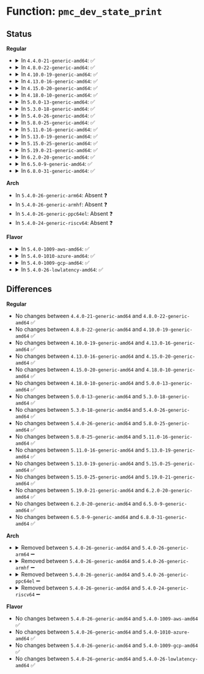 # Function: <code>pmc_dev_state_print</code>

## Status
<b>Regular</b>
<ul>
<li>
<details>
<summary>In <code>4.4.0-21-generic-amd64</code>: ✅</summary>

```c
void pmc_dev_state_print(struct seq_file * s, int reg_index, u32 sts, const struct pmc_bit_map * sts_map, u32 fd, const struct pmc_bit_map * fd_map)
```

```json
{
  "name": "pmc_dev_state_print",
  "collision_type": "Unique Static",
  "inline_type": "No",
  "funcs": [
    {
      "addr": 18446744071579339552,
      "name": "pmc_dev_state_print",
      "external": false,
      "loc": "arch/x86/platform/atom/pmc_atom.c:237",
      "file": "arch/x86/platform/atom/pmc_atom.c",
      "inline": "seen, unknown",
      "caller_inline": [],
      "caller_func": [
        "arch/x86/platform/atom/pmc_atom.c:pmc_dev_state_show",
        "arch/x86/platform/atom/pmc_atom.c:pmc_dev_state_show"
      ]
    }
  ],
  "symbols": [
    {
      "addr": 18446744071579339552,
      "name": "pmc_dev_state_print",
      "section": ".text",
      "bind": "STB_LOCAL",
      "size": 170
    }
  ]
}
```
</details>
</li>
<li>
<details>
<summary>In <code>4.8.0-22-generic-amd64</code>: ✅</summary>

```c
void pmc_dev_state_print(struct seq_file * s, int reg_index, u32 sts, const struct pmc_bit_map * sts_map, u32 fd, const struct pmc_bit_map * fd_map)
```

```json
{
  "name": "pmc_dev_state_print",
  "collision_type": "Unique Static",
  "inline_type": "No",
  "funcs": [
    {
      "addr": 18446744071579344912,
      "name": "pmc_dev_state_print",
      "external": false,
      "loc": "arch/x86/platform/atom/pmc_atom.c:237",
      "file": "arch/x86/platform/atom/pmc_atom.c",
      "inline": "seen, unknown",
      "caller_inline": [],
      "caller_func": [
        "arch/x86/platform/atom/pmc_atom.c:pmc_dev_state_show",
        "arch/x86/platform/atom/pmc_atom.c:pmc_dev_state_show"
      ]
    }
  ],
  "symbols": [
    {
      "addr": 18446744071579344912,
      "name": "pmc_dev_state_print",
      "section": ".text",
      "bind": "STB_LOCAL",
      "size": 170
    }
  ]
}
```
</details>
</li>
<li>
<details>
<summary>In <code>4.10.0-19-generic-amd64</code>: ✅</summary>

```c
void pmc_dev_state_print(struct seq_file * s, int reg_index, u32 sts, const struct pmc_bit_map * sts_map, u32 fd, const struct pmc_bit_map * fd_map)
```

```json
{
  "name": "pmc_dev_state_print",
  "collision_type": "Unique Static",
  "inline_type": "No",
  "funcs": [
    {
      "addr": 18446744071579360752,
      "name": "pmc_dev_state_print",
      "external": false,
      "loc": "arch/x86/platform/atom/pmc_atom.c:237",
      "file": "arch/x86/platform/atom/pmc_atom.c",
      "inline": "seen, unknown",
      "caller_inline": [],
      "caller_func": [
        "arch/x86/platform/atom/pmc_atom.c:pmc_dev_state_show",
        "arch/x86/platform/atom/pmc_atom.c:pmc_dev_state_show"
      ]
    }
  ],
  "symbols": [
    {
      "addr": 18446744071579360752,
      "name": "pmc_dev_state_print",
      "section": ".text",
      "bind": "STB_LOCAL",
      "size": 170
    }
  ]
}
```
</details>
</li>
<li>
<details>
<summary>In <code>4.13.0-16-generic-amd64</code>: ✅</summary>

```c
void pmc_dev_state_print(struct seq_file * s, int reg_index, u32 sts, const struct pmc_bit_map * sts_map, u32 fd, const struct pmc_bit_map * fd_map)
```

```json
{
  "name": "pmc_dev_state_print",
  "collision_type": "Unique Static",
  "inline_type": "No",
  "funcs": [
    {
      "addr": 18446744071586813456,
      "name": "pmc_dev_state_print",
      "external": false,
      "loc": "drivers/platform/x86/pmc_atom.c:276",
      "file": "drivers/platform/x86/pmc_atom.c",
      "inline": "seen, unknown",
      "caller_inline": [],
      "caller_func": [
        "drivers/platform/x86/pmc_atom.c:pmc_dev_state_show",
        "drivers/platform/x86/pmc_atom.c:pmc_dev_state_show"
      ]
    }
  ],
  "symbols": [
    {
      "addr": 18446744071586813456,
      "name": "pmc_dev_state_print",
      "section": ".text",
      "bind": "STB_LOCAL",
      "size": 170
    }
  ]
}
```
</details>
</li>
<li>
<details>
<summary>In <code>4.15.0-20-generic-amd64</code>: ✅</summary>

```c
void pmc_dev_state_print(struct seq_file * s, int reg_index, u32 sts, const struct pmc_bit_map * sts_map, u32 fd, const struct pmc_bit_map * fd_map)
```

```json
{
  "name": "pmc_dev_state_print",
  "collision_type": "Unique Static",
  "inline_type": "No",
  "funcs": [
    {
      "addr": 18446744071587297712,
      "name": "pmc_dev_state_print",
      "external": false,
      "loc": "drivers/platform/x86/pmc_atom.c:276",
      "file": "drivers/platform/x86/pmc_atom.c",
      "inline": "seen, unknown",
      "caller_inline": [],
      "caller_func": [
        "drivers/platform/x86/pmc_atom.c:pmc_dev_state_show",
        "drivers/platform/x86/pmc_atom.c:pmc_dev_state_show"
      ]
    }
  ],
  "symbols": [
    {
      "addr": 18446744071587297712,
      "name": "pmc_dev_state_print",
      "section": ".text",
      "bind": "STB_LOCAL",
      "size": 170
    }
  ]
}
```
</details>
</li>
<li>
<details>
<summary>In <code>4.18.0-10-generic-amd64</code>: ✅</summary>

```c
void pmc_dev_state_print(struct seq_file * s, int reg_index, u32 sts, const struct pmc_bit_map * sts_map, u32 fd, const struct pmc_bit_map * fd_map)
```

```json
{
  "name": "pmc_dev_state_print",
  "collision_type": "Unique Static",
  "inline_type": "No",
  "funcs": [
    {
      "addr": 18446744071587600400,
      "name": "pmc_dev_state_print",
      "external": false,
      "loc": "drivers/platform/x86/pmc_atom.c:276",
      "file": "drivers/platform/x86/pmc_atom.c",
      "inline": "seen, unknown",
      "caller_inline": [],
      "caller_func": [
        "drivers/platform/x86/pmc_atom.c:pmc_dev_state_show",
        "drivers/platform/x86/pmc_atom.c:pmc_dev_state_show"
      ]
    }
  ],
  "symbols": [
    {
      "addr": 18446744071587600400,
      "name": "pmc_dev_state_print",
      "section": ".text",
      "bind": "STB_LOCAL",
      "size": 170
    }
  ]
}
```
</details>
</li>
<li>
<details>
<summary>In <code>5.0.0-13-generic-amd64</code>: ✅</summary>

```c
void pmc_dev_state_print(struct seq_file * s, int reg_index, u32 sts, const struct pmc_bit_map * sts_map, u32 fd, const struct pmc_bit_map * fd_map)
```

```json
{
  "name": "pmc_dev_state_print",
  "collision_type": "Unique Static",
  "inline_type": "No",
  "funcs": [
    {
      "addr": 18446744071587728048,
      "name": "pmc_dev_state_print",
      "external": false,
      "loc": "drivers/platform/x86/pmc_atom.c:276",
      "file": "drivers/platform/x86/pmc_atom.c",
      "inline": "seen, unknown",
      "caller_inline": [],
      "caller_func": [
        "drivers/platform/x86/pmc_atom.c:pmc_dev_state_show",
        "drivers/platform/x86/pmc_atom.c:pmc_dev_state_show"
      ]
    }
  ],
  "symbols": [
    {
      "addr": 18446744071587728048,
      "name": "pmc_dev_state_print",
      "section": ".text",
      "bind": "STB_LOCAL",
      "size": 170
    }
  ]
}
```
</details>
</li>
<li>
<details>
<summary>In <code>5.3.0-18-generic-amd64</code>: ✅</summary>

```c
void pmc_dev_state_print(struct seq_file * s, int reg_index, u32 sts, const struct pmc_bit_map * sts_map, u32 fd, const struct pmc_bit_map * fd_map)
```

```json
{
  "name": "pmc_dev_state_print",
  "collision_type": "Unique Static",
  "inline_type": "No",
  "funcs": [
    {
      "addr": 18446744071588011392,
      "name": "pmc_dev_state_print",
      "external": false,
      "loc": "drivers/platform/x86/pmc_atom.c:268",
      "file": "drivers/platform/x86/pmc_atom.c",
      "inline": "seen, unknown",
      "caller_inline": [],
      "caller_func": [
        "drivers/platform/x86/pmc_atom.c:pmc_dev_state_show",
        "drivers/platform/x86/pmc_atom.c:pmc_dev_state_show"
      ]
    }
  ],
  "symbols": [
    {
      "addr": 18446744071588011392,
      "name": "pmc_dev_state_print",
      "section": ".text",
      "bind": "STB_LOCAL",
      "size": 166
    }
  ]
}
```
</details>
</li>
<li>
<details>
<summary>In <code>5.4.0-26-generic-amd64</code>: ✅</summary>

```c
void pmc_dev_state_print(struct seq_file * s, int reg_index, u32 sts, const struct pmc_bit_map * sts_map, u32 fd, const struct pmc_bit_map * fd_map)
```

```json
{
  "name": "pmc_dev_state_print",
  "collision_type": "Unique Static",
  "inline_type": "No",
  "funcs": [
    {
      "addr": 18446744071588219088,
      "name": "pmc_dev_state_print",
      "external": false,
      "loc": "drivers/platform/x86/pmc_atom.c:268",
      "file": "drivers/platform/x86/pmc_atom.c",
      "inline": "seen, unknown",
      "caller_inline": [],
      "caller_func": [
        "drivers/platform/x86/pmc_atom.c:pmc_dev_state_show",
        "drivers/platform/x86/pmc_atom.c:pmc_dev_state_show"
      ]
    }
  ],
  "symbols": [
    {
      "addr": 18446744071588219088,
      "name": "pmc_dev_state_print",
      "section": ".text",
      "bind": "STB_LOCAL",
      "size": 166
    }
  ]
}
```
</details>
</li>
<li>
<details>
<summary>In <code>5.8.0-25-generic-amd64</code>: ✅</summary>

```c
void pmc_dev_state_print(struct seq_file * s, int reg_index, u32 sts, const struct pmc_bit_map * sts_map, u32 fd, const struct pmc_bit_map * fd_map)
```

```json
{
  "name": "pmc_dev_state_print",
  "collision_type": "Unique Static",
  "inline_type": "No",
  "funcs": [
    {
      "addr": 18446744071589091984,
      "name": "pmc_dev_state_print",
      "external": false,
      "loc": "drivers/platform/x86/pmc_atom.c:268",
      "file": "drivers/platform/x86/pmc_atom.c",
      "inline": "seen, unknown",
      "caller_inline": [],
      "caller_func": [
        "drivers/platform/x86/pmc_atom.c:pmc_dev_state_show",
        "drivers/platform/x86/pmc_atom.c:pmc_dev_state_show"
      ]
    }
  ],
  "symbols": [
    {
      "addr": 18446744071589091984,
      "name": "pmc_dev_state_print",
      "section": ".text",
      "bind": "STB_LOCAL",
      "size": 169
    }
  ]
}
```
</details>
</li>
<li>
<details>
<summary>In <code>5.11.0-16-generic-amd64</code>: ✅</summary>

```c
void pmc_dev_state_print(struct seq_file * s, int reg_index, u32 sts, const struct pmc_bit_map * sts_map, u32 fd, const struct pmc_bit_map * fd_map)
```

```json
{
  "name": "pmc_dev_state_print",
  "collision_type": "Unique Static",
  "inline_type": "No",
  "funcs": [
    {
      "addr": 18446744071589092464,
      "name": "pmc_dev_state_print",
      "external": false,
      "loc": "drivers/platform/x86/pmc_atom.c:268",
      "file": "drivers/platform/x86/pmc_atom.c",
      "inline": "seen, unknown",
      "caller_inline": [],
      "caller_func": [
        "drivers/platform/x86/pmc_atom.c:pmc_dev_state_show",
        "drivers/platform/x86/pmc_atom.c:pmc_dev_state_show"
      ]
    }
  ],
  "symbols": [
    {
      "addr": 18446744071589092464,
      "name": "pmc_dev_state_print",
      "section": ".text",
      "bind": "STB_LOCAL",
      "size": 169
    }
  ]
}
```
</details>
</li>
<li>
<details>
<summary>In <code>5.13.0-19-generic-amd64</code>: ✅</summary>

```c
void pmc_dev_state_print(struct seq_file * s, int reg_index, u32 sts, const struct pmc_bit_map * sts_map, u32 fd, const struct pmc_bit_map * fd_map)
```

```json
{
  "name": "pmc_dev_state_print",
  "collision_type": "Unique Static",
  "inline_type": "No",
  "funcs": [
    {
      "addr": 18446744071588981760,
      "name": "pmc_dev_state_print",
      "external": false,
      "loc": "drivers/platform/x86/pmc_atom.c:268",
      "file": "drivers/platform/x86/pmc_atom.c",
      "inline": "seen, unknown",
      "caller_inline": [],
      "caller_func": [
        "drivers/platform/x86/pmc_atom.c:pmc_dev_state_show",
        "drivers/platform/x86/pmc_atom.c:pmc_dev_state_show"
      ]
    }
  ],
  "symbols": [
    {
      "addr": 18446744071588981760,
      "name": "pmc_dev_state_print",
      "section": ".text",
      "bind": "STB_LOCAL",
      "size": 169
    }
  ]
}
```
</details>
</li>
<li>
<details>
<summary>In <code>5.15.0-25-generic-amd64</code>: ✅</summary>

```c
void pmc_dev_state_print(struct seq_file * s, int reg_index, u32 sts, const struct pmc_bit_map * sts_map, u32 fd, const struct pmc_bit_map * fd_map)
```

```json
{
  "name": "pmc_dev_state_print",
  "collision_type": "Unique Static",
  "inline_type": "No",
  "funcs": [
    {
      "addr": 18446744071589692976,
      "name": "pmc_dev_state_print",
      "external": false,
      "loc": "drivers/platform/x86/pmc_atom.c:268",
      "file": "drivers/platform/x86/pmc_atom.c",
      "inline": "seen, unknown",
      "caller_inline": [],
      "caller_func": [
        "drivers/platform/x86/pmc_atom.c:pmc_dev_state_show",
        "drivers/platform/x86/pmc_atom.c:pmc_dev_state_show"
      ]
    }
  ],
  "symbols": [
    {
      "addr": 18446744071589692976,
      "name": "pmc_dev_state_print",
      "section": ".text",
      "bind": "STB_LOCAL",
      "size": 169
    }
  ]
}
```
</details>
</li>
<li>
<details>
<summary>In <code>5.19.0-21-generic-amd64</code>: ✅</summary>

```c
void pmc_dev_state_print(struct seq_file * s, int reg_index, u32 sts, const struct pmc_bit_map * sts_map, u32 fd, const struct pmc_bit_map * fd_map)
```

```json
{
  "name": "pmc_dev_state_print",
  "collision_type": "Unique Static",
  "inline_type": "No",
  "funcs": [
    {
      "addr": 18446744071591199296,
      "name": "pmc_dev_state_print",
      "external": false,
      "loc": "drivers/platform/x86/pmc_atom.c:256",
      "file": "drivers/platform/x86/pmc_atom.c",
      "inline": "seen, unknown",
      "caller_inline": [],
      "caller_func": [
        "drivers/platform/x86/pmc_atom.c:pmc_dev_state_show",
        "drivers/platform/x86/pmc_atom.c:pmc_dev_state_show"
      ]
    }
  ],
  "symbols": [
    {
      "addr": 18446744071591199296,
      "name": "pmc_dev_state_print",
      "section": ".text",
      "bind": "STB_LOCAL",
      "size": 191
    }
  ]
}
```
</details>
</li>
<li>
<details>
<summary>In <code>6.2.0-20-generic-amd64</code>: ✅</summary>

```c
void pmc_dev_state_print(struct seq_file * s, int reg_index, u32 sts, const struct pmc_bit_map * sts_map, u32 fd, const struct pmc_bit_map * fd_map)
```

```json
{
  "name": "pmc_dev_state_print",
  "collision_type": "Unique Static",
  "inline_type": "No",
  "funcs": [
    {
      "addr": 18446744071592939408,
      "name": "pmc_dev_state_print",
      "external": false,
      "loc": "drivers/platform/x86/pmc_atom.c:256",
      "file": "drivers/platform/x86/pmc_atom.c",
      "inline": "seen, unknown",
      "caller_inline": [],
      "caller_func": [
        "drivers/platform/x86/pmc_atom.c:pmc_dev_state_show",
        "drivers/platform/x86/pmc_atom.c:pmc_dev_state_show"
      ]
    }
  ],
  "symbols": [
    {
      "addr": 18446744071592939408,
      "name": "pmc_dev_state_print",
      "section": ".text",
      "bind": "STB_LOCAL",
      "size": 191
    }
  ]
}
```
</details>
</li>
<li>
<details>
<summary>In <code>6.5.0-9-generic-amd64</code>: ✅</summary>

```c
void pmc_dev_state_print(struct seq_file * s, int reg_index, u32 sts, const struct pmc_bit_map * sts_map, u32 fd, const struct pmc_bit_map * fd_map)
```

```json
{
  "name": "pmc_dev_state_print",
  "collision_type": "Unique Static",
  "inline_type": "No",
  "funcs": [
    {
      "addr": 18446744071593389136,
      "name": "pmc_dev_state_print",
      "external": false,
      "loc": "drivers/platform/x86/pmc_atom.c:256",
      "file": "drivers/platform/x86/pmc_atom.c",
      "inline": "seen, unknown",
      "caller_inline": [],
      "caller_func": [
        "drivers/platform/x86/pmc_atom.c:pmc_dev_state_show",
        "drivers/platform/x86/pmc_atom.c:pmc_dev_state_show"
      ]
    }
  ],
  "symbols": [
    {
      "addr": 18446744071593389136,
      "name": "pmc_dev_state_print",
      "section": ".text",
      "bind": "STB_LOCAL",
      "size": 190
    }
  ]
}
```
</details>
</li>
<li>
<details>
<summary>In <code>6.8.0-31-generic-amd64</code>: ✅</summary>

```c
void pmc_dev_state_print(struct seq_file * s, int reg_index, u32 sts, const struct pmc_bit_map * sts_map, u32 fd, const struct pmc_bit_map * fd_map)
```

```json
{
  "name": "pmc_dev_state_print",
  "collision_type": "Unique Static",
  "inline_type": "No",
  "funcs": [
    {
      "addr": 18446744071594134368,
      "name": "pmc_dev_state_print",
      "external": false,
      "loc": "drivers/platform/x86/pmc_atom.c:256",
      "file": "drivers/platform/x86/pmc_atom.c",
      "inline": "seen, unknown",
      "caller_inline": [],
      "caller_func": [
        "drivers/platform/x86/pmc_atom.c:pmc_dev_state_show",
        "drivers/platform/x86/pmc_atom.c:pmc_dev_state_show"
      ]
    }
  ],
  "symbols": [
    {
      "addr": 18446744071594134368,
      "name": "pmc_dev_state_print",
      "section": ".text",
      "bind": "STB_LOCAL",
      "size": 190
    }
  ]
}
```
</details>
</li>
</ul>
<b>Arch</b>
<ul>
<li>
In <code>5.4.0-26-generic-arm64</code>: Absent ❓
</li>
<li>
In <code>5.4.0-26-generic-armhf</code>: Absent ❓
</li>
<li>
In <code>5.4.0-26-generic-ppc64el</code>: Absent ❓
</li>
<li>
In <code>5.4.0-24-generic-riscv64</code>: Absent ❓
</li>
</ul>
<b>Flavor</b>
<ul>
<li>
<details>
<summary>In <code>5.4.0-1009-aws-amd64</code>: ✅</summary>

```c
void pmc_dev_state_print(struct seq_file * s, int reg_index, u32 sts, const struct pmc_bit_map * sts_map, u32 fd, const struct pmc_bit_map * fd_map)
```

```json
{
  "name": "pmc_dev_state_print",
  "collision_type": "Unique Static",
  "inline_type": "No",
  "funcs": [
    {
      "addr": 18446744071587830784,
      "name": "pmc_dev_state_print",
      "external": false,
      "loc": "drivers/platform/x86/pmc_atom.c:268",
      "file": "drivers/platform/x86/pmc_atom.c",
      "inline": "seen, unknown",
      "caller_inline": [],
      "caller_func": [
        "drivers/platform/x86/pmc_atom.c:pmc_dev_state_show",
        "drivers/platform/x86/pmc_atom.c:pmc_dev_state_show"
      ]
    }
  ],
  "symbols": [
    {
      "addr": 18446744071587830784,
      "name": "pmc_dev_state_print",
      "section": ".text",
      "bind": "STB_LOCAL",
      "size": 166
    }
  ]
}
```
</details>
</li>
<li>
<details>
<summary>In <code>5.4.0-1010-azure-amd64</code>: ✅</summary>

```c
void pmc_dev_state_print(struct seq_file * s, int reg_index, u32 sts, const struct pmc_bit_map * sts_map, u32 fd, const struct pmc_bit_map * fd_map)
```

```json
{
  "name": "pmc_dev_state_print",
  "collision_type": "Unique Static",
  "inline_type": "No",
  "funcs": [
    {
      "addr": 18446744071587540864,
      "name": "pmc_dev_state_print",
      "external": false,
      "loc": "drivers/platform/x86/pmc_atom.c:268",
      "file": "drivers/platform/x86/pmc_atom.c",
      "inline": "seen, unknown",
      "caller_inline": [],
      "caller_func": [
        "drivers/platform/x86/pmc_atom.c:pmc_dev_state_show",
        "drivers/platform/x86/pmc_atom.c:pmc_dev_state_show"
      ]
    }
  ],
  "symbols": [
    {
      "addr": 18446744071587540864,
      "name": "pmc_dev_state_print",
      "section": ".text",
      "bind": "STB_LOCAL",
      "size": 166
    }
  ]
}
```
</details>
</li>
<li>
<details>
<summary>In <code>5.4.0-1009-gcp-amd64</code>: ✅</summary>

```c
void pmc_dev_state_print(struct seq_file * s, int reg_index, u32 sts, const struct pmc_bit_map * sts_map, u32 fd, const struct pmc_bit_map * fd_map)
```

```json
{
  "name": "pmc_dev_state_print",
  "collision_type": "Unique Static",
  "inline_type": "No",
  "funcs": [
    {
      "addr": 18446744071588173568,
      "name": "pmc_dev_state_print",
      "external": false,
      "loc": "drivers/platform/x86/pmc_atom.c:268",
      "file": "drivers/platform/x86/pmc_atom.c",
      "inline": "seen, unknown",
      "caller_inline": [],
      "caller_func": [
        "drivers/platform/x86/pmc_atom.c:pmc_dev_state_show",
        "drivers/platform/x86/pmc_atom.c:pmc_dev_state_show"
      ]
    }
  ],
  "symbols": [
    {
      "addr": 18446744071588173568,
      "name": "pmc_dev_state_print",
      "section": ".text",
      "bind": "STB_LOCAL",
      "size": 166
    }
  ]
}
```
</details>
</li>
<li>
<details>
<summary>In <code>5.4.0-26-lowlatency-amd64</code>: ✅</summary>

```c
void pmc_dev_state_print(struct seq_file * s, int reg_index, u32 sts, const struct pmc_bit_map * sts_map, u32 fd, const struct pmc_bit_map * fd_map)
```

```json
{
  "name": "pmc_dev_state_print",
  "collision_type": "Unique Static",
  "inline_type": "No",
  "funcs": [
    {
      "addr": 18446744071588291424,
      "name": "pmc_dev_state_print",
      "external": false,
      "loc": "drivers/platform/x86/pmc_atom.c:268",
      "file": "drivers/platform/x86/pmc_atom.c",
      "inline": "seen, unknown",
      "caller_inline": [],
      "caller_func": [
        "drivers/platform/x86/pmc_atom.c:pmc_dev_state_show",
        "drivers/platform/x86/pmc_atom.c:pmc_dev_state_show"
      ]
    }
  ],
  "symbols": [
    {
      "addr": 18446744071588291424,
      "name": "pmc_dev_state_print",
      "section": ".text",
      "bind": "STB_LOCAL",
      "size": 166
    }
  ]
}
```
</details>
</li>
</ul>

## Differences
<b>Regular</b>
<ul>
<li>
No changes between <code>4.4.0-21-generic-amd64</code> and <code>4.8.0-22-generic-amd64</code> ✅
</li>
<li>
No changes between <code>4.8.0-22-generic-amd64</code> and <code>4.10.0-19-generic-amd64</code> ✅
</li>
<li>
No changes between <code>4.10.0-19-generic-amd64</code> and <code>4.13.0-16-generic-amd64</code> ✅
</li>
<li>
No changes between <code>4.13.0-16-generic-amd64</code> and <code>4.15.0-20-generic-amd64</code> ✅
</li>
<li>
No changes between <code>4.15.0-20-generic-amd64</code> and <code>4.18.0-10-generic-amd64</code> ✅
</li>
<li>
No changes between <code>4.18.0-10-generic-amd64</code> and <code>5.0.0-13-generic-amd64</code> ✅
</li>
<li>
No changes between <code>5.0.0-13-generic-amd64</code> and <code>5.3.0-18-generic-amd64</code> ✅
</li>
<li>
No changes between <code>5.3.0-18-generic-amd64</code> and <code>5.4.0-26-generic-amd64</code> ✅
</li>
<li>
No changes between <code>5.4.0-26-generic-amd64</code> and <code>5.8.0-25-generic-amd64</code> ✅
</li>
<li>
No changes between <code>5.8.0-25-generic-amd64</code> and <code>5.11.0-16-generic-amd64</code> ✅
</li>
<li>
No changes between <code>5.11.0-16-generic-amd64</code> and <code>5.13.0-19-generic-amd64</code> ✅
</li>
<li>
No changes between <code>5.13.0-19-generic-amd64</code> and <code>5.15.0-25-generic-amd64</code> ✅
</li>
<li>
No changes between <code>5.15.0-25-generic-amd64</code> and <code>5.19.0-21-generic-amd64</code> ✅
</li>
<li>
No changes between <code>5.19.0-21-generic-amd64</code> and <code>6.2.0-20-generic-amd64</code> ✅
</li>
<li>
No changes between <code>6.2.0-20-generic-amd64</code> and <code>6.5.0-9-generic-amd64</code> ✅
</li>
<li>
No changes between <code>6.5.0-9-generic-amd64</code> and <code>6.8.0-31-generic-amd64</code> ✅
</li>
</ul>
<b>Arch</b>
<ul>
<li>
<details>
<summary>Removed between <code>5.4.0-26-generic-amd64</code> and <code>5.4.0-26-generic-arm64</code> ➖</summary>

```c
void pmc_dev_state_print(struct seq_file * s, int reg_index, u32 sts, const struct pmc_bit_map * sts_map, u32 fd, const struct pmc_bit_map * fd_map)
```
</details>
</li>
<li>
<details>
<summary>Removed between <code>5.4.0-26-generic-amd64</code> and <code>5.4.0-26-generic-armhf</code> ➖</summary>

```c
void pmc_dev_state_print(struct seq_file * s, int reg_index, u32 sts, const struct pmc_bit_map * sts_map, u32 fd, const struct pmc_bit_map * fd_map)
```
</details>
</li>
<li>
<details>
<summary>Removed between <code>5.4.0-26-generic-amd64</code> and <code>5.4.0-26-generic-ppc64el</code> ➖</summary>

```c
void pmc_dev_state_print(struct seq_file * s, int reg_index, u32 sts, const struct pmc_bit_map * sts_map, u32 fd, const struct pmc_bit_map * fd_map)
```
</details>
</li>
<li>
<details>
<summary>Removed between <code>5.4.0-26-generic-amd64</code> and <code>5.4.0-24-generic-riscv64</code> ➖</summary>

```c
void pmc_dev_state_print(struct seq_file * s, int reg_index, u32 sts, const struct pmc_bit_map * sts_map, u32 fd, const struct pmc_bit_map * fd_map)
```
</details>
</li>
</ul>
<b>Flavor</b>
<ul>
<li>
No changes between <code>5.4.0-26-generic-amd64</code> and <code>5.4.0-1009-aws-amd64</code> ✅
</li>
<li>
No changes between <code>5.4.0-26-generic-amd64</code> and <code>5.4.0-1010-azure-amd64</code> ✅
</li>
<li>
No changes between <code>5.4.0-26-generic-amd64</code> and <code>5.4.0-1009-gcp-amd64</code> ✅
</li>
<li>
No changes between <code>5.4.0-26-generic-amd64</code> and <code>5.4.0-26-lowlatency-amd64</code> ✅
</li>
</ul>
